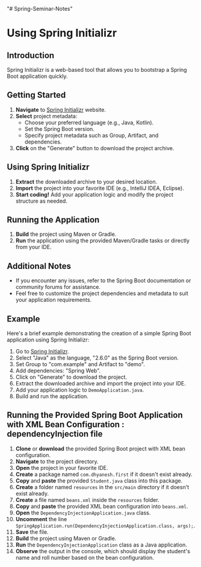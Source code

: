 "# Spring-Seminar-Notes" 
# Using Spring Initializr

## Introduction
Spring Initializr is a web-based tool that allows you to bootstrap a Spring Boot application quickly.

## Getting Started
1. **Navigate** to [Spring Initializr](https://start.spring.io/) website.
2. **Select** project metadata:
   - Choose your preferred language (e.g., Java, Kotlin).
   - Set the Spring Boot version.
   - Specify project metadata such as Group, Artifact, and dependencies.
3. **Click** on the "Generate" button to download the project archive.

## Using Spring Initializr
1. **Extract** the downloaded archive to your desired location.
2. **Import** the project into your favorite IDE (e.g., IntelliJ IDEA, Eclipse).
3. **Start coding!** Add your application logic and modify the project structure as needed.

## Running the Application
1. **Build** the project using Maven or Gradle.
2. **Run** the application using the provided Maven/Gradle tasks or directly from your IDE.

## Additional Notes
- If you encounter any issues, refer to the Spring Boot documentation or community forums for assistance.
- Feel free to customize the project dependencies and metadata to suit your application requirements.

## Example
Here's a brief example demonstrating the creation of a simple Spring Boot application using Spring Initializr:

1. Go to [Spring Initializr](https://start.spring.io/).
2. Select "Java" as the language, "2.6.0" as the Spring Boot version.
3. Set Group to "com.example" and Artifact to "demo".
4. Add dependencies: "Spring Web".
5. Click on "Generate" to download the project.
6. Extract the downloaded archive and import the project into your IDE.
7. Add your application logic to `DemoApplication.java`.
8. Build and run the application.

## Running the Provided Spring Boot Application with XML Bean Configuration : dependencyInjection file
1. **Clone** or **download** the provided Spring Boot project with XML bean configuration.
2. **Navigate** to the project directory.
3. **Open** the project in your favorite IDE.
4. **Create** a package named `com.dhyanesh.first` if it doesn't exist already.
5. **Copy** and **paste** the provided `Student.java` class into this package.
6. **Create** a folder named `resources` in the `src/main` directory if it doesn't exist already.
7. **Create** a file named `beans.xml` inside the `resources` folder.
8. **Copy** and **paste** the provided XML bean configuration into `beans.xml`.
9. **Open** the `DependencyInjectionApplication.java` class.
10. **Uncomment** the line `SpringApplication.run(DependencyInjectionApplication.class, args);`.
11. **Save** the file.
12. **Build** the project using Maven or Gradle.
13. **Run** the `DependencyInjectionApplication` class as a Java application.
14. **Observe** the output in the console, which should display the student's name and roll number based on the bean configuration.


